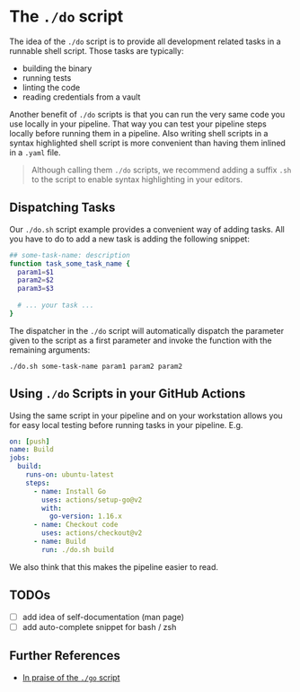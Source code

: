 # The `./do` script

The idea of the `./do` script is to provide all development related tasks in a runnable shell script. Those tasks are typically:

* building the binary
* running tests
* linting the code
* reading credentials from a vault

Another benefit of `./do` scripts is that you can run the very same code you use locally in your pipeline. That way you can test your pipeline steps locally before running them in a pipeline. Also writing shell scripts in a syntax highlighted shell script is more convenient than having them inlined in a `.yaml` file.

> Although calling them `./do` scripts, we recommend adding a suffix `.sh` to the script to enable syntax highlighting in your editors.

## Dispatching Tasks

Our `./do.sh` script example provides a convenient way of adding tasks. All you have to do to add a new task is adding the following snippet:

```bash
## some-task-name: description
function task_some_task_name {
  param1=$1
  param2=$2
  param3=$3
  
  # ... your task ...
}
```

The dispatcher in the `./do` script will automatically dispatch the parameter given to the script as a first parameter and invoke the function with the remaining arguments:

```shell
./do.sh some-task-name param1 param2 param2
```

## Using `./do` Scripts in your GitHub Actions

Using the same script in your pipeline and on your workstation allows you for easy local testing before running tasks in your pipeline. E.g.

```yaml
on: [push]
name: Build
jobs:
  build:
    runs-on: ubuntu-latest
    steps:
      - name: Install Go
        uses: actions/setup-go@v2
        with:
          go-version: 1.16.x
      - name: Checkout code
        uses: actions/checkout@v2
      - name: Build
        run: ./do.sh build
```

We also think that this makes the pipeline easier to read. 

## TODOs

- [ ] add idea of self-documentation (man page)
- [ ] add auto-complete snippet for bash / zsh

## Further References

* [In praise of the `./go` script](https://www.thoughtworks.com/de/insights/blog/praise-go-script-part-i)